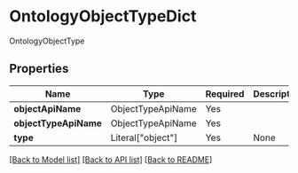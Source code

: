 # OntologyObjectTypeDict

OntologyObjectType

## Properties
| Name | Type | Required | Description |
| ------------ | ------------- | ------------- | ------------- |
**objectApiName** | ObjectTypeApiName | Yes |  |
**objectTypeApiName** | ObjectTypeApiName | Yes |  |
**type** | Literal["object"] | Yes | None |


[[Back to Model list]](../../README.md#models-v1-link) [[Back to API list]](../../README.md#documentation-for-api-endpoints) [[Back to README]](../../README.md)
